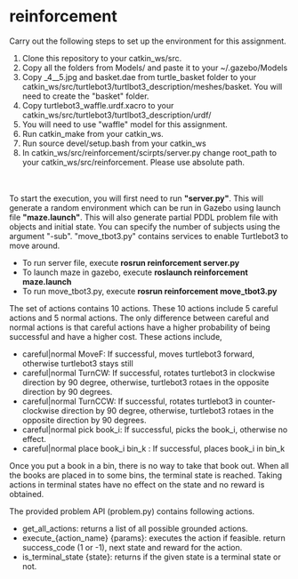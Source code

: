 # reinforcement
Carry out the following steps to set up the environment for this assignment.
<ol>
	<li>Clone this repository to your catkin_ws/src.</li>
	<li>Copy all the folders from Models/ and paste it to your ~/.gazebo/Models </li>
	<li>Copy _4__5.jpg and basket.dae from turtle_basket folder to your catkin_ws/src/turtlebot3/turtlbot3_description/meshes/basket. You will need to create the "basket" folder.</li>
	<li> Copy turtlebot3_waffle.urdf.xacro to your catkin_ws/src/turtlebot3/turtlbot3_description/urdf/ </li>
	<li> You will need to use "waffle" model for this assignment.</li>
	<li>Run catkin_make from your catkin_ws. </li>
	<li>Run source devel/setup.bash from your catkin_ws</li>
	<li>In catkin_ws/src/reinforcement/scirpts/server.py change root_path to your catkin_ws/src/reinforcement. Please use absolute path.</li>
</ol>
<br>
<br>
To start the execution, you will first need to run <b>"server.py"</b>. This will generate a random environment which can be run in Gazebo using launch file <b>"maze.launch"</b>. This will also generate partial PDDL problem file with objects and initial state. You can specify the number of subjects using the  argument "-sub". "move_tbot3.py" contains services to enable Turtlebot3 to move around.
<br>
<ul>
<li>To run server file, execute <b>rosrun reinforcement server.py</b>
	<li>To launch maze in gazebo, execute <b>roslaunch reinforcement maze.launch</b></li>
	<li>To run move_tbot3.py, execute <b>rosrun reinforcement move_tbot3.py</b></li>
</ul>

The set of actions contains 10 actions. These 10 actions include 5 careful actions and 5 normal actions. The only difference between careful and normal actions is that careful actions have a higher probability of being successful and have a higher cost. These actions include,
<ul>
  <li>careful|normal MoveF: If successful, moves turtlebot3 forward, otherwise turtlebot3 stays still </li>
  <li>careful|normal TurnCW: If successful, rotates turtlebot3 in clockwise direction by 90 degree, otherwise, turtlebot3 rotaes in the opposite direction by 90 degrees. </li>
  <li>careful|normal TurnCCW: If successful, rotates turtlebot3 in counter-clockwise direction by 90 degree, otherwise, turtlebot3 rotaes in the opposite direction by 90 degrees. </li>
  <li>careful|normal pick book_i: If successful, picks the book_i, otherwise no effect. </li>
  <li>careful|normal place book_i bin_k : If successful, places book_i in bin_k </li>
</ul>

Once you put a book in a bin, there is no way to take that book out. When all the books are placed in to some bins, the terminal state is reached. Taking actions in terminal states have no effect on the state and no reward is obtained.

The provided problem API (problem.py) contains following actions.
<ul>
  <li>get_all_actions: returns a list of all possible grounded actions. </li>
  <li>execute_{action_name} {params}: executes the action if feasible. return success_code (1 or -1), next state and reward for the action. </li>
  <li>is_terminal_state {state}: returns if the given state is a terminal state or not. </li>
    </ul>    
